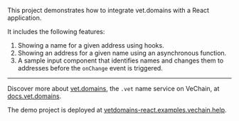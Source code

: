 This project demonstrates how to integrate vet.domains with a React application.

It includes the following features:

1. Showing a name for a given address using hooks.
2. Showing an address for a given name using an asynchronous function.
3. A sample input component that identifies names and changes them to addresses before the `onChange` event is triggered.

----

Discover more about [vet.domains](https://vet.domains), the `.vet` name service on VeChain, at [docs.vet.domains](https://docs.vet.domains).


The demo project is deployed at [vetdomains-react.examples.vechain.help](https://vetdomains-react.examples.vechain.help).